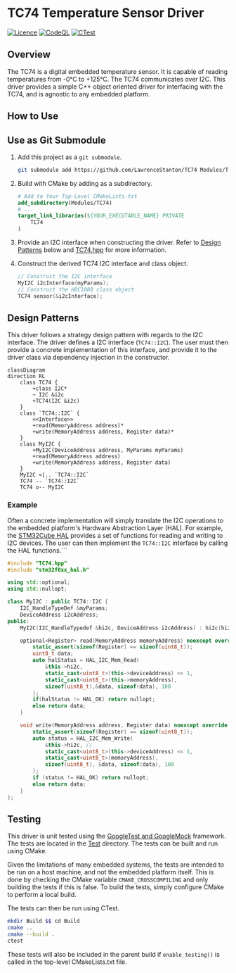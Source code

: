 # TC74 Temperature Sensor Driver

[![Licence](https://img.shields.io/github/license/LawrenceStanton/TC74?label=Licence)](LICENCE.md)
[![CodeQL](https://github.com/LawrenceStanton/TC74/actions/workflows/codeql.yml/badge.svg)](https://github.com/LawrenceStanton/TC74/actions/workflows/codeql.yml)
[![CTest](https://github.com/LawrenceStanton/TC74/actions/workflows/ctest.yml/badge.svg)](https://github.com/LawrenceStanton/TC74/actions/workflows/ctest.yml)

## Overview

The TC74 is a digital embedded temperature sensor. It is capable of reading temperatures from -0°C to +125°C. The TC74 communicates over I2C. This driver provides a simple C++ object oriented driver for interfacing with the TC74, and is agnostic to any embedded platform.

## How to Use

## Use as Git Submodule

1. Add this project as a `git submodule`.

    ```zsh
    git submodule add https://github.com/LawrenceStanton/TC74 Modules/TC74
    ```

2. Build with CMake by adding as a subdirectory.

    ```cmake
    # Add to Your Top-Level CMakeLists.txt
    add_subdirectory(Modules/TC74)
    # ...
    target_link_libraries(${YOUR_EXECUTABLE_NAME} PRIVATE 
        TC74
    )    
    ```

3. Provide an I2C interface when constructing the driver. Refer to [Design Patterns](#design-patterns) below and [TC74.hpp](Inc/TC74.hpp) for more information.

4. Construct the derived TC74 I2C interface and class object.

    ```cpp
    // Construct the I2C interface
    MyI2C i2cInterface(myParams);
    // Construct the HDC1080 class object
    TC74 sensor(&i2cInterface);
    ```

## Design Patterns

This driver follows a strategy design pattern with regards to the I2C interface. The driver defines a I2C interface (`TC74::I2C`). The user must then provide a concrete implementation of this interface, and provide it to the driver class via dependency injection in the constructor.

```mermaid
classDiagram
direction RL
    class TC74 {
        +class I2C*
        ~ I2C &i2c
        +TC74(I2C &i2c)
    }
    class `TC74::I2C` {
        <<Interface>>
        +read(MemoryAddress address)*
        +write(MemoryAddress address, Register data)*
    }
    class MyI2C {
        +MyI2C(DeviceAddress address, MyParams myParams)
        +read(MemoryAddress address)
        +write(MemoryAddress address, Register data)
    }
    MyI2C <|.. `TC74::I2C`
    TC74 -- `TC74::I2C`
    TC74 o-- MyI2C
```

### Example

Often a concrete implementation will simply translate the I2C operations to the embedded platform's Hardware Abstraction Layer (HAL). For example, the [STM32Cube HAL](https://www.st.com/en/embedded-software/stm32cube-mcu-mpu-packages.html) provides a set of functions for reading and writing to I2C devices. The user can then implement the `TC74::I2C` interface by calling the HAL functions.```

```cpp
#include "TC74.hpp"
#include "stm32f0xx_hal.h"

using std::optional;
using std::nullopt;

class MyI2C : public TC74::I2C {
    I2C_HandleTypeDef &myParams;
    DeviceAddress i2cAddress;
public:
    MyI2C(I2C_HandleTypedef &hi2c, DeviceAddress i2cAddress) : hi2c(hi2c), i2cAddress(i2cAddress) {}

    optional<Register> read(MemoryAddress memoryAddress) noexcept override final {
        static_assert(sizeof(Register) == sizeof(uint8_t));
        uint8_t data;
        auto halStatus = HAL_I2C_Mem_Read(
            &this->hi2c, 
            static_cast<uint8_t>(this->deviceAddress) << 1,
            static_cast<uint8_t>(this->memoryAddress),
            sizeof(uint8_t),&data, sizeof(data), 100    
        );
        if(halStatus != HAL_OK) return nullopt;
        else return data;
    }

    void write(MemoryAddress address, Register data) noexcept override final {
        static_assert(sizeof(Register) == sizeof(uint8_t));
        auto status = HAL_I2C_Mem_Write(
            &this->hi2c, //
            static_cast<uint8_t>(this->deviceAddress) << 1,
            static_cast<uint8_t>(memoryAddress),
            sizeof(uint8_t), &data, sizeof(data), 100
        );
        if (status != HAL_OK) return nullopt;
        else return data;
    }
};
```

## Testing

This driver is unit tested using the [GoogleTest and GoogleMock](https://github.com/google/googletest) framework. The tests are located in the [Test](Test) directory. The tests can be built and run using CMake.

Given the limitations of many embedded systems, the tests are intended to be run on a host machine, and not the embedded platform itself. This is done by checking the CMake variable `CMAKE_CROSSCOMPILING` and only building the tests if this is false. To build the tests, simply configure CMake to perform a local build.

The tests can then be run using CTest.

```zsh
mkdir Build $$ cd Build
cmake ..
cmake --build .
ctest
```

These tests will also be included in the parent build if `enable_testing()` is called in the top-level CMakeLists.txt file.
